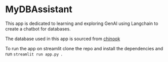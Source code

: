 # MyDBAssistant

This app is dedicated to learning and exploring GenAI using Langchain to create a chatbot for databases.

The database used in this app is sourced from [chinook](https://github.com/lerocha/chinook-database/tree/master/ChinookDatabase/DataSources)

To run the app on streamlit clone the repo and install the dependencies and run `streamlit run app.py `.

